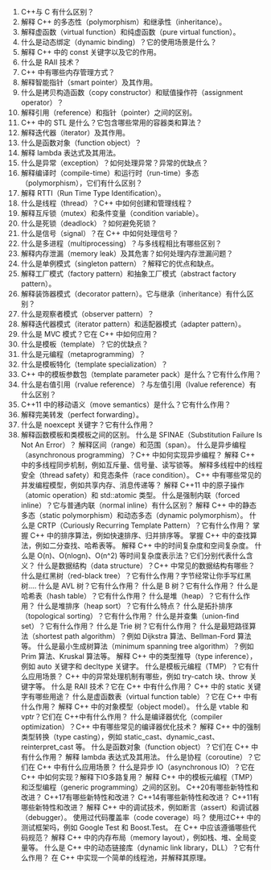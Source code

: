 1. C++与 C 有什么区别？
2. 解释 C++ 的多态性（polymorphism）和继承性（inheritance）。
3. 解释虚函数（virtual function）和纯虚函数（pure virtual function）。
4. 什么是动态绑定（dynamic binding）？它的使用场景是什么？
5. 解释 C++ 中的 const 关键字以及它的作用。
6. 什么是 RAII 技术？
7. C++ 中有哪些内存管理方式？
8. 解释智能指针（smart pointer）及其作用。
9. 什么是拷贝构造函数（copy constructor）和赋值操作符（assignment operator）？
10. 解释引用（reference）和指针（pointer）之间的区别。
11. C++ 中的 STL 是什么？它包含哪些常用的容器类和算法？
12. 解释迭代器（iterator）及其作用。
13. 什么是函数对象（function object）？
14. 解释 lambda 表达式及其用法。
15. 什么是异常（exception）？如何处理异常？异常的优缺点？
16. 解释编译时（compile-time）和运行时（run-time）多态（polymorphism），它们有什么区别？
17. 解释 RTTI（Run Time Type Identification）。
18. 什么是线程（thread）？C++ 中如何创建和管理线程？
19. 解释互斥锁（mutex）和条件变量（condition variable）。
20. 什么是死锁（deadlock）？如何避免死锁？
21. 什么是信号（signal）？在 C++ 中如何处理信号？
22. 什么是多进程（multiprocessing）？与多线程相比有哪些区别？
23. 解释内存泄漏（memory leak）及其危害？如何处理内存泄漏问题？
24. 什么是单例模式（singleton pattern）？解释它的优点和缺点。
25. 解释工厂模式（factory pattern）和抽象工厂模式（abstract factory pattern）。
26. 解释装饰器模式（decorator pattern）。它与继承（inheritance）有什么区别？
27. 什么是观察者模式（observer pattern）？
28. 解释迭代器模式（iterator pattern）和适配器模式（adapter pattern）。
29. 什么是 MVC 模式？它在 C++ 中如何应用？
30. 什么是模板（template）？它的优缺点？
31. 什么是元编程（metaprogramming）？
32. 什么是模板特化（template specialization）？
33. C++ 中的模板参数包（template parameter pack）是什么？它有什么作用？
34. 什么是右值引用（rvalue reference）？与左值引用（lvalue reference）有什么区别？
35. C++11 中的移动语义（move semantics）是什么？它有什么作用？
36. 解释完美转发（perfect forwarding）。
37. 什么是 noexcept 关键字？它有什么作用？
38. 解释函数模板和类模板之间的区别。
什么是 SFINAE（Substitution Failure Is Not An Error）？
解释区间（range）和范围（span）。
什么是异步编程（asynchronous programming）？C++ 中如何实现异步编程？
解释 C++ 中的多线程同步机制，例如互斥量、信号量、读写锁等。
解释多线程中的线程安全（thread safety）和竞态条件（race condition）。
C++ 中有哪些常见的并发编程模型，例如共享内存、消息传递等？
解释 C++11 中的原子操作（atomic operation）和 std::atomic 类型。
什么是强制内联（forced inline）？它与普通内联（normal inline）有什么区别？
解释 C++ 中的静态多态（static polymorphism）和动态多态（dynamic polymorphism）。
什么是 CRTP（Curiously Recurring Template Pattern）？它有什么作用？
掌握 C++ 中的排序算法，例如快速排序、归并排序等。
掌握 C++ 中的查找算法，例如二分查找、哈希表等。
解释 C++ 中的时间复杂度和空间复杂度。
什么是 O(n)、O(nlogn)、O(n^2) 等时间复杂度表示法？它们分别代表什么含义？
什么是数据结构（data structure）？C++ 中常见的数据结构有哪些？
什么是红黑树（red-black tree）？它有什么作用？字节经常让你手写红黑树....
什么是 AVL 树？它有什么作用？
什么是 B 树？它有什么作用？
什么是哈希表（hash table）？它有什么作用？
什么是堆（heap）？它有什么作用？
什么是堆排序（heap sort）？它有什么特点？
什么是拓扑排序（topological sorting）？它有什么作用？
什么是并查集（union-find set）？它有什么作用？
什么是 Trie 树？它有什么作用？
什么是最短路径算法（shortest path algorithm）？例如 Dijkstra 算法、Bellman-Ford 算法等。
什么是最小生成树算法（minimum spanning tree algorithm）？例如 Prim 算法、Kruskal 算法等。
解释 C++ 中的类型推导（type inference），例如 auto 关键字和 decltype 关键字。
什么是模板元编程（TMP）？它有什么应用场景？
C++ 中的异常处理机制有哪些，例如 try-catch 块、throw 关键字等。
什么是 RAII 技术？它在 C++ 中有什么作用？
C++ 中的 static 关键字有哪些用途？
什么是虚函数表（virtual function table）？它在 C++ 中有什么作用？
解释 C++ 中的对象模型（object model）。
什么是 vtable 和 vptr？它们在 C++中有什么作用？
什么是编译器优化（compiler optimization）？C++ 中有哪些常见的编译器优化技术？
解释 C++ 中的强制类型转换（type casting），例如 static_cast、dynamic_cast、reinterpret_cast 等。
什么是函数对象（function object）？它们在 C++ 中有什么作用？
解释 lambda 表达式及其用法。
什么是协程（coroutine）？它们在 C++ 中有什么应用场景？
什么是异步 IO（asynchronous IO）？它在 C++ 中如何实现？解释下IO多路复用？
解释 C++ 中的模板元编程（TMP）和泛型编程（generic programming）之间的区别。
C++20有哪些新特性和改进？
C++17有哪些新特性和改进？
C++14有哪些新特性和改进？
C++11有哪些新特性和改进？
解释 C++ 中的调试技术，例如断言（assert）和调试器（debugger）。
使用过代码覆盖率（code coverage）吗？
使用过C++ 中的测试框架吗，例如 Google Test 和 Boost.Test。
在 C++ 中应该遵循哪些代码规范？
解释 C++ 中的内存布局（memory layout），例如栈、堆、全局变量等。
什么是 C++ 中的动态链接库（dynamic link library，DLL）？它有什么作用？
在 C++ 中实现一个简单的线程池，并解释其原理。